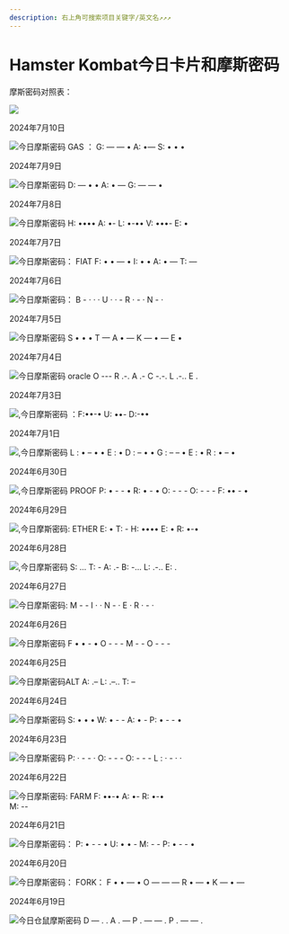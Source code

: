 ```yaml
---
description: 右上角可搜索项目关键字/英文名↗↗↗
---
```


# Hamster Kombat今日卡片和摩斯密码

摩斯密码对照表：

![](<../../.gitbook/assets/image (456).png>)



2024年7月10日

![](<../../.gitbook/assets/image (1) (1).png>)今日摩斯密码 GAS ： G: — — •   A:   •—  S:   • • •



2024年7月9日

![](<../../.gitbook/assets/image (495).png>)今日摩斯密码 D: — • • A: • — G: — — •



2024年7月8日

![](<../../.gitbook/assets/image (470).png>)今日摩斯密码 H: •••• A: •- L: •-•• V: •••- E: •



2024年7月7日

![](<../../.gitbook/assets/image (469).png>)今日摩斯密码： FIAT F: • • — • I: • • A: • — T: —



2024年7月6日

![](<../../.gitbook/assets/image (468).png>)今日摩斯密码： B - · · · U · · - R · - · N - ·



2024年7月5日

![](<../../.gitbook/assets/image (4) (1) (1).png>)今日摩斯密码 S  • • • T  — A  • — K  — • — E  •



2024年7月4日

![](<../../.gitbook/assets/image (1) (1) (1) (1) (1) (1) (1) (1).png>)今日摩斯密码 oracle O --- R .-. A .- C -.-. L .-.. E .



2024年7月3日

![](<../../.gitbook/assets/image (453).png>),今日摩斯密码 ：F:••-• U: ••- D:-••



2024年7月1日

![](<../../.gitbook/assets/image (454).png>),今日摩斯密码 L : • – • • E : • D : – • • G : – – • E : • R : • – •



2024年6月30日

![](<../../.gitbook/assets/image (3) (1) (1) (1) (1).png>),今日摩斯密码 PROOF P: • - - • R: • - • O: - - - O: - - - F: •• - •



2024年6月29日

![](<../../.gitbook/assets/image (1) (1) (1) (1) (1) (1) (1) (1) (1) (1) (1).png>),今日摩斯密码: ETHER E: • T: - H: •••• E: • R: •-•



2024年6月28日

![](<../../.gitbook/assets/image (2) (1) (1) (1) (1) (1) (1) (1).png>),今日摩斯密码 S: ... T: - A: .- B: -... L: .-.. E: .



2024年6月27日

![](<../../.gitbook/assets/image (3) (1) (1) (1) (1) (1).png>)今日摩斯密码: M - - I · · N  - · E · R · - ·



2024年6月26日

![](<../../.gitbook/assets/image (4) (1) (1) (1).png>)今日摩斯密码 F • • - • O - - - M - - O - - -



2024年6月25日

![](<../../.gitbook/assets/image (5) (1) (1).png>)今日摩斯密码ALT A: .– ​L: .–.. ​T: –



2024年6月24日

![](<../../.gitbook/assets/image (6) (1) (1).png>)今日摩斯密码 S: • • • W: • - - A: • - P: • - - •



2024年6月23日

![](<../../.gitbook/assets/image (7) (1).png>)今日摩斯密码 P:  · - - · O:  - - - O:  - - - L :  · - · ·



2024年6月22日

![](<../../.gitbook/assets/image (9).png>)今日摩斯密码: FARM F: ••-• A: •- R: •-•\
M: --



2024年6月21日

![](<../../.gitbook/assets/image (10).png>)今日摩斯密码： P: • - - • U: • • - M: - - P: • - - •



2024年6月20日

![](<../../.gitbook/assets/image (11).png>)今日摩斯密码： FORK： F • • — • O — — — R • — • K — • —



2024年6月19日

![](<../../.gitbook/assets/image (12).png>)今日仓鼠摩斯密码 D — . . A . — P . — — . P . — — .

